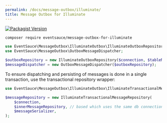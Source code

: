 ```yaml
---
permalink: /docs/message-outbox/illuminate/
title: Message Outbox for Illuminate
---
```


[![Packagist Version](https://img.shields.io/packagist/v/eventsauce/message-outbox-for-illuminate.svg?style=flat-square)](https://packagist.org/packages/eventsauce/message-outbox-for-illuminate)

```bash
composer require eventsauce/message-outbox-for-illuminate
```

```php
use EventSauce\MessageOutbox\IlluminateOutbox\IlluminateOutboxRepository;
use EventSauce\MessageOutbox\OutboxMessageDispatcher;

$outboxRepository = new IlluminateOutboxRepository($connection, $tableName, $messageSerializer);
$messageDispatcher = new OutboxMessageDispatcher($outboxRepository);
```

To ensure dispatching and persisting of messages is done in a single transaction, use
the transactional repository wrapper:

```php
use EventSauce\MessageOutbox\IlluminateOutbox\IlluminateTransactionalMessageRepository;

$messageRepository = new IlluminateTransactionalMessageRepository(
    $connection,
    $innerMessageRepository, // based which uses the same db connection,
    $messageSerializer,
);
```
